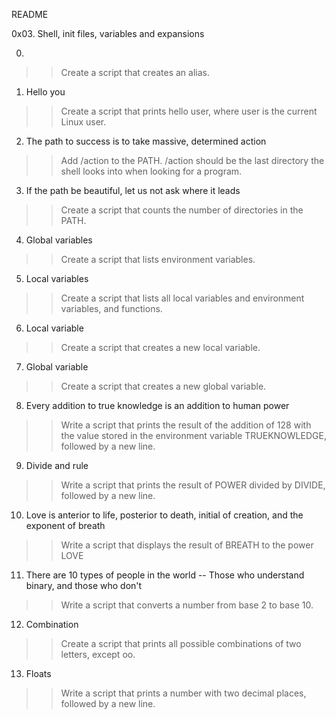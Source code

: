 README 


0x03. Shell, init files, variables and expansions


0. <o> 
>>Create a script that creates an alias.
1. Hello you
>> Create a script that prints hello user, where user is the current Linux user.
2. The path to success is to take massive, determined action 
>> Add /action to the PATH. /action should be the last directory the shell looks into when looking for a program.
3. If the path be beautiful, let us not ask where it leads
>>Create a script that counts the number of directories in the PATH.
4. Global variables
>> Create a script that lists environment variables.
5. Local variables 
>>Create a script that lists all local variables and environment variables, and functions.
6. Local variable 
>> Create a script that creates a new local variable.
7. Global variable 
>>Create a script that creates a new global variable.
8. Every addition to true knowledge is an addition to human power 
>>Write a script that prints the result of the addition of 128 with the value stored in the environment variable TRUEKNOWLEDGE, followed by a new line.
9. Divide and rule 
>>Write a script that prints the result of POWER divided by DIVIDE, followed by a new line.
10. Love is anterior to life, posterior to death, initial of creation, and the exponent of breath 
>> Write a script that displays the result of BREATH to the power LOVE
11. There are 10 types of people in the world -- Those who understand binary, and those who don't 
>>Write a script that converts a number from base 2 to base 10.
12. Combination 
>> Create a script that prints all possible combinations of two letters, except oo.
13. Floats 
>> Write a script that prints a number with two decimal places, followed by a new line.

